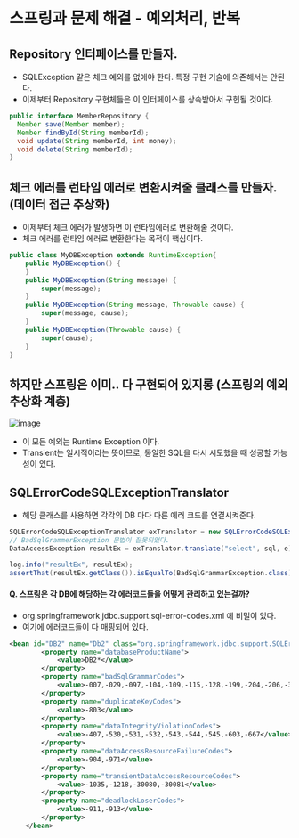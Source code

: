 # 스프링과 문제 해결 - 예외처리, 반복

## Repository 인터페이스를 만들자.
- SQLException 같은 체크 예외를 없애야 한다. 특정 구현 기술에 의존해서는 안된다.
- 이제부터 Repository 구현체들은 이 인터페이스를 상속받아서 구현될 것이다.
```java
public interface MemberRepository {
  Member save(Member member);
  Member findById(String memberId);
  void update(String memberId, int money);
  void delete(String memberId);
}
```

## 체크 에러를 런타임 에러로 변환시켜줄 클래스를 만들자. (데이터 접근 추상화)
- 이제부터 체크 에러가 발생하면 이 런타임에러로 변환해줄 것이다.
- 체크 에러를 런타임 에러로 변환한다는 목적이 핵심이다.
```java
public class MyDBException extends RuntimeException{
    public MyDBException() {
    }
    public MyDBException(String message) {
        super(message);
    }
    public MyDBException(String message, Throwable cause) {
        super(message, cause);
    }
    public MyDBException(Throwable cause) {
        super(cause);
    }
}
```

## 하지만 스프링은 이미.. 다 구현되어 있지롱 (스프링의 예외 추상화 계층)
![image](https://github.com/SMJin/Spring_db/assets/32761189/8d491dc7-f4a2-4bbd-b4e0-62599ace560e)
- 이 모든 예외는 Runtime Exception 이다.
- Transient는 일시적이라는 뜻이므로, 동일한 SQL을 다시 시도했을 때 성공할 가능성이 있다.

## SQLErrorCodeSQLExceptionTranslator
- 해당 클래스를 사용하면 각각의 DB 마다 다른 에러 코드를 연결시켜준다.
```java
SQLErrorCodeSQLExceptionTranslator exTranslator = new SQLErrorCodeSQLExceptionTranslator(dataSource);
// BadSqlGrammerException 문법이 잘못되었다.
DataAccessException resultEx = exTranslator.translate("select", sql, e);

log.info("resultEx", resultEx);
assertThat(resultEx.getClass()).isEqualTo(BadSqlGrammarException.class);
```
#### Q. 스프링은 각 DB에 해당하는 각 에러코드들을 어떻게 관리하고 있는걸까?
- org.springframework.jdbc.support.sql-error-codes.xml 에 비밀이 있다.
- 여기에 에러코드들이 다 매핑되어 있다.
```xml
<bean id="DB2" name="Db2" class="org.springframework.jdbc.support.SQLErrorCodes">
		<property name="databaseProductName">
			<value>DB2*</value>
		</property>
		<property name="badSqlGrammarCodes">
			<value>-007,-029,-097,-104,-109,-115,-128,-199,-204,-206,-301,-408,-441,-491</value>
		</property>
		<property name="duplicateKeyCodes">
			<value>-803</value>
		</property>
		<property name="dataIntegrityViolationCodes">
			<value>-407,-530,-531,-532,-543,-544,-545,-603,-667</value>
		</property>
		<property name="dataAccessResourceFailureCodes">
			<value>-904,-971</value>
		</property>
		<property name="transientDataAccessResourceCodes">
			<value>-1035,-1218,-30080,-30081</value>
		</property>
		<property name="deadlockLoserCodes">
			<value>-911,-913</value>
		</property>
	</bean>
```
